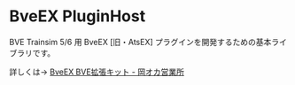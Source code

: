 # BveEX PluginHost
BVE Trainsim 5/6 用 BveEX [旧・AtsEX] プラグインを開発するための基本ライブラリです。

詳しくは→ [BveEX BVE拡張キット - 岡オカ営業所](https://bveex.okaoka-depot.com)
